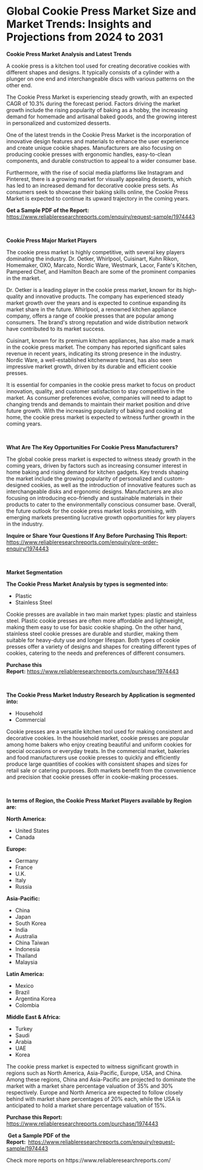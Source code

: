 <p><h1>Global Cookie Press Market Size and Market Trends: Insights and Projections from 2024 to 2031</h1></p><p><strong>Cookie Press Market Analysis and Latest Trends</strong></p>
<p><p>A cookie press is a kitchen tool used for creating decorative cookies with different shapes and designs. It typically consists of a cylinder with a plunger on one end and interchangeable discs with various patterns on the other end.</p><p>The Cookie Press Market is experiencing steady growth, with an expected CAGR of 10.3% during the forecast period. Factors driving the market growth include the rising popularity of baking as a hobby, the increasing demand for homemade and artisanal baked goods, and the growing interest in personalized and customized desserts.</p><p>One of the latest trends in the Cookie Press Market is the incorporation of innovative design features and materials to enhance the user experience and create unique cookie shapes. Manufacturers are also focusing on producing cookie presses with ergonomic handles, easy-to-clean components, and durable construction to appeal to a wider consumer base.</p><p>Furthermore, with the rise of social media platforms like Instagram and Pinterest, there is a growing market for visually appealing desserts, which has led to an increased demand for decorative cookie press sets. As consumers seek to showcase their baking skills online, the Cookie Press Market is expected to continue its upward trajectory in the coming years.</p></p>
<p><strong>Get a Sample PDF of the Report:&nbsp;</strong> <a href="https://www.reliableresearchreports.com/enquiry/request-sample/1974443">https://www.reliableresearchreports.com/enquiry/request-sample/1974443</a></p>
<p>&nbsp;</p>
<p><strong>Cookie Press Major Market Players</strong></p>
<p><p>The cookie press market is highly competitive, with several key players dominating the industry. Dr. Oetker, Whirlpool, Cuisinart, Kuhn Rikon, Homemaker, OXO, Marcato, Nordic Ware, Westmark, Lacor, Fante's Kitchen, Pampered Chef, and Hamilton Beach are some of the prominent companies in the market.</p><p>Dr. Oetker is a leading player in the cookie press market, known for its high-quality and innovative products. The company has experienced steady market growth over the years and is expected to continue expanding its market share in the future. Whirlpool, a renowned kitchen appliance company, offers a range of cookie presses that are popular among consumers. The brand's strong reputation and wide distribution network have contributed to its market success.</p><p>Cuisinart, known for its premium kitchen appliances, has also made a mark in the cookie press market. The company has reported significant sales revenue in recent years, indicating its strong presence in the industry. Nordic Ware, a well-established kitchenware brand, has also seen impressive market growth, driven by its durable and efficient cookie presses.</p><p>It is essential for companies in the cookie press market to focus on product innovation, quality, and customer satisfaction to stay competitive in the market. As consumer preferences evolve, companies will need to adapt to changing trends and demands to maintain their market position and drive future growth. With the increasing popularity of baking and cooking at home, the cookie press market is expected to witness further growth in the coming years.</p></p>
<p>&nbsp;</p>
<p><strong>What Are The Key Opportunities For Cookie Press Manufacturers?</strong></p>
<p><p>The global cookie press market is expected to witness steady growth in the coming years, driven by factors such as increasing consumer interest in home baking and rising demand for kitchen gadgets. Key trends shaping the market include the growing popularity of personalized and custom-designed cookies, as well as the introduction of innovative features such as interchangeable disks and ergonomic designs. Manufacturers are also focusing on introducing eco-friendly and sustainable materials in their products to cater to the environmentally conscious consumer base. Overall, the future outlook for the cookie press market looks promising, with emerging markets presenting lucrative growth opportunities for key players in the industry.</p></p>
<p><strong>Inquire or Share Your Questions If Any Before Purchasing This Report:</strong> <a href="https://www.reliableresearchreports.com/enquiry/pre-order-enquiry/1974443">https://www.reliableresearchreports.com/enquiry/pre-order-enquiry/1974443</a></p>
<p>&nbsp;</p>
<p><strong>Market Segmentation</strong></p>
<p><strong>The Cookie Press Market Analysis by types is segmented into:</strong></p>
<p><ul><li>Plastic</li><li>Stainless Steel</li></ul></p>
<p><p>Cookie presses are available in two main market types: plastic and stainless steel. Plastic cookie presses are often more affordable and lightweight, making them easy to use for basic cookie shaping. On the other hand, stainless steel cookie presses are durable and sturdier, making them suitable for heavy-duty use and longer lifespan. Both types of cookie presses offer a variety of designs and shapes for creating different types of cookies, catering to the needs and preferences of different consumers.</p></p>
<p><strong>Purchase this Report:&nbsp;</strong><a href="https://www.reliableresearchreports.com/purchase/1974443">https://www.reliableresearchreports.com/purchase/1974443</a></p>
<p>&nbsp;</p>
<p><strong>The Cookie Press Market Industry Research by Application is segmented into:</strong></p>
<p><ul><li>Household</li><li>Commercial</li></ul></p>
<p><p>Cookie presses are a versatile kitchen tool used for making consistent and decorative cookies. In the household market, cookie presses are popular among home bakers who enjoy creating beautiful and uniform cookies for special occasions or everyday treats. In the commercial market, bakeries and food manufacturers use cookie presses to quickly and efficiently produce large quantities of cookies with consistent shapes and sizes for retail sale or catering purposes. Both markets benefit from the convenience and precision that cookie presses offer in cookie-making processes.</p></p>
<p>&nbsp;</p>
<p><strong>In terms of Region, the Cookie Press Market Players available by Region are:</strong></p>
<p>
    <p> <strong> North America: </strong>
        <ul>
            <li>United States</li>
            <li>Canada</li>
        </ul>
        </p> 
    <p> <strong> Europe: </strong>
        <ul>
            <li>Germany</li>
            <li>France</li>
            <li>U.K.</li>
            <li>Italy</li>
            <li>Russia</li>
        </ul>
        </p> 
    <p> <strong> Asia-Pacific: </strong>
        <ul>
            <li>China</li>
            <li>Japan</li>
            <li>South Korea</li>
            <li>India</li>
            <li>Australia</li>
            <li>China Taiwan</li>
            <li>Indonesia</li>
            <li>Thailand</li>
            <li>Malaysia</li>
        </ul>
        </p> 
    <p> <strong> Latin America: </strong>
        <ul>
            <li>Mexico</li>
            <li>Brazil</li>
            <li>Argentina Korea</li>
            <li>Colombia</li>
        </ul>
        </p> 
    <p> <strong> Middle East & Africa: </strong>
        <ul>
            <li>Turkey</li>
            <li>Saudi</li>
            <li>Arabia</li>
            <li>UAE</li>
            <li>Korea</li>
        </ul>
    </p>
    </p>
<p><p>The cookie press market is expected to witness significant growth in regions such as North America, Asia-Pacific, Europe, USA, and China. Among these regions, China and Asia-Pacific are projected to dominate the market with a market share percentage valuation of 35% and 30% respectively. Europe and North America are expected to follow closely behind with market share percentages of 20% each, while the USA is anticipated to hold a market share percentage valuation of 15%.</p></p>
<p><strong>Purchase this Report: </strong><a href="https://www.reliableresearchreports.com/purchase/1974443">https://www.reliableresearchreports.com/purchase/1974443</a></p>
<p>&nbsp;<strong>Get a Sample PDF of the Report:&nbsp;&nbsp;</strong><a href="https://www.reliableresearchreports.com/enquiry/request-sample/1974443">https://www.reliableresearchreports.com/enquiry/request-sample/1974443</a></p>
<p><strong></strong></p>
<p>Check more reports on https://www.reliableresearchreports.com/</p>